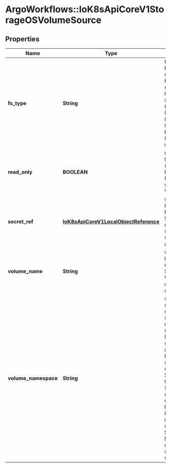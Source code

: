 # ArgoWorkflows::IoK8sApiCoreV1StorageOSVolumeSource

## Properties
Name | Type | Description | Notes
------------ | ------------- | ------------- | -------------
**fs_type** | **String** | fsType is the filesystem type to mount. Must be a filesystem type supported by the host operating system. Ex. \&quot;ext4\&quot;, \&quot;xfs\&quot;, \&quot;ntfs\&quot;. Implicitly inferred to be \&quot;ext4\&quot; if unspecified. | [optional] 
**read_only** | **BOOLEAN** | readOnly defaults to false (read/write). ReadOnly here will force the ReadOnly setting in VolumeMounts. | [optional] 
**secret_ref** | [**IoK8sApiCoreV1LocalObjectReference**](IoK8sApiCoreV1LocalObjectReference.md) | secretRef specifies the secret to use for obtaining the StorageOS API credentials.  If not specified, default values will be attempted. | [optional] 
**volume_name** | **String** | volumeName is the human-readable name of the StorageOS volume.  Volume names are only unique within a namespace. | [optional] 
**volume_namespace** | **String** | volumeNamespace specifies the scope of the volume within StorageOS.  If no namespace is specified then the Pod&#39;s namespace will be used.  This allows the Kubernetes name scoping to be mirrored within StorageOS for tighter integration. Set VolumeName to any name to override the default behaviour. Set to \&quot;default\&quot; if you are not using namespaces within StorageOS. Namespaces that do not pre-exist within StorageOS will be created. | [optional] 


